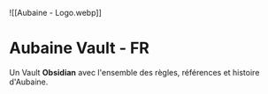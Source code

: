 ![[Aubaine - Logo.webp]]
# Aubaine Vault - FR
Un Vault **Obsidian** avec l'ensemble des règles, références et histoire d'Aubaine.
 
